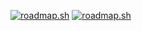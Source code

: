 [![roadmap.sh](https://roadmap.sh/card/wide/6771214e70129741a8e72576?variant=dark&roadmaps=67741aa570129741a86236c7%2Ccyber-security%2Cpython%2C67912ae398c00f71172153b2)](https://roadmap.sh/u/jsphu)
[![roadmap.sh](https://roadmap.sh/card/tall/6771214e70129741a8e72576?variant=dark)](https://roadmap.sh/u/jsphu)
<!--
**jsphu/jsphu** is a ✨ _special_ ✨ repository because its `README.md` (this file) appears on your GitHub profile.

Here are some ideas to get you started:

- 🔭 I’m currently working on ...
- 🌱 I’m currently learning ...
- 👯 I’m looking to collaborate on ...
- 🤔 I’m looking for help with ...
- 💬 Ask me about ...
- 📫 How to reach me: ...
- 😄 Pronouns: ...
- ⚡ Fun fact: ...
-->
